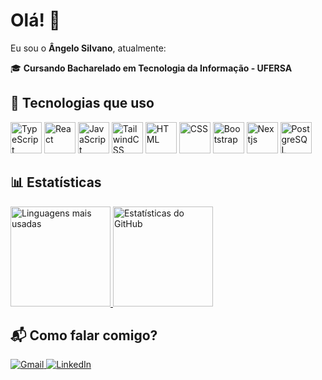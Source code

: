 # Olá! 👋  

Eu sou o **Ângelo Silvano**, atualmente:  

🎓 **Cursando Bacharelado em Tecnologia da Informação - UFERSA**  

## 🚀 Tecnologias que uso

<div>
  <img src="https://cdn.jsdelivr.net/gh/devicons/devicon/icons/typescript/typescript-original.svg" width="50" height="50" alt="TypeScript" />
  <img src="https://cdn.jsdelivr.net/gh/devicons/devicon/icons/react/react-original-wordmark.svg" width="50" height="50" alt="React" />
  <img src="https://cdn.jsdelivr.net/gh/devicons/devicon@latest/icons/javascript/javascript-original.svg" width="50" height="50" alt="JavaScript" />
  <img src="https://cdn.jsdelivr.net/gh/devicons/devicon@latest/icons/tailwindcss/tailwindcss-original.svg" width="50" height="50" alt="TailwindCSS" />
  <img src="https://cdn.jsdelivr.net/gh/devicons/devicon@latest/icons/html5/html5-original-wordmark.svg" width="50" height="50" alt="HTML" />
  <img src="https://cdn.jsdelivr.net/gh/devicons/devicon@latest/icons/css3/css3-original-wordmark.svg" width="50" height="50" alt="CSS"  />
  <img src="https://cdn.jsdelivr.net/gh/devicons/devicon/icons/bootstrap/bootstrap-original-wordmark.svg" width="50" height="50" alt="Bootstrap" />
  <img src="https://cdn.jsdelivr.net/gh/devicons/devicon@latest/icons/nextjs/nextjs-original-wordmark.svg" width="50" height="50" alt="Nextjs" />
  <img src="https://cdn.jsdelivr.net/gh/devicons/devicon@latest/icons/postgresql/postgresql-original-wordmark.svg" width="50" height="50" alt="PostgreSQL"/>
</div>  

## 📊 Estatísticas
<div>
  <a href="https://github.com/angelosilvanno">
    <img loading="lazy" height="160em" src="https://github-readme-stats.vercel.app/api/top-langs/?username=angelosilvanno&layout=compact&langs_count=7&theme=dracula" alt="Linguagens mais usadas"/>
    <img loading="lazy" height="160em" src="https://github-readme-stats.vercel.app/api?username=angelosilvanno&show_icons=true&theme=dracula" alt="Estatísticas do GitHub"/>
  </a>
</div>  

## 📬 Como falar comigo?  
<div>
  <a href="mailto:familiasabino14@gmail.com">
    <img loading="lazy" src="https://img.shields.io/badge/Gmail-D14836?style=for-the-badge&logo=gmail&logoColor=white" alt="Gmail" />
  </a>  
  <a href="https://www.linkedin.com/in/angelosilvanno/" target="_blank">
    <img loading="lazy" src="https://img.shields.io/badge/-LinkedIn-%230077B5?style=for-the-badge&logo=linkedin&logoColor=white" alt="LinkedIn" />
  </a>  
</div>  
